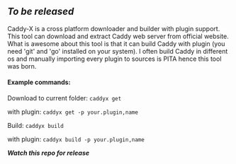 ## _To be released_

Caddy-X is a cross platform downloader and builder with plugin support. This tool can download and extract Caddy web server from official website. What is awesome about this tool is that it can build Caddy with plugin (you need 'git' and 'go' installed on your system). I often build Caddy in different os and manually importing every plugin to sources is PITA hence this tool was born.

#### Example commands:

Download to current folder: `caddyx get`

with plugin: `caddyx get -p your.plugin,name`

Build: `caddyx build`

with plugin: `caddyx build -p your.plugin,name`

_**Watch this repo for release**_
